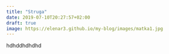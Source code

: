 ```yaml
---
title: "Struga"
date: 2019-07-10T20:27:57+02:00
draft: true
image: https://elenar3.github.io/my-blog/images/matka1.jpg
---
```


hdhddhdhdhd